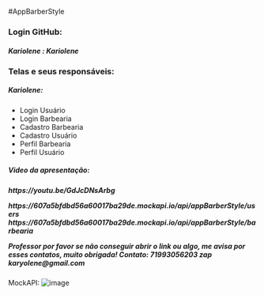 #AppBarberStyle

<!DOCTYPE html>
<html>
<body>
<div>
  <h3>Login GitHub:</h3>
  <h5>Kariolene : Kariolene </h5>
</div>

<div>
  <h3>Telas e seus responsáveis:</h3>
	<h5>Kariolene:</h5>
  <ul>
    <li>Login Usuário</li>
    <li>Login Barbearia</li>
    <li>Cadastro Barbearia</li>
    <li>Cadastro Usuário</li>
    <li>Perfil Barbearia</li>
    <li>Perfil Usuário</li>
  </ul>
	
  <ul>
	
  </ul>
	
  <ul>
	
  </ul>
</div>
<div>
	<h5>Video da apresentação:<h5>
	<p>https://youtu.be/GdJcDNsArbg</p>
		<p>https://607a5bfdbd56a60017ba29de.mockapi.io/api/appBarberStyle/users
		https://607a5bfdbd56a60017ba29de.mockapi.io/api/appBarberStyle/barbearia</p>
		<p>
		Professor por favor se não conseguir abrir o link ou algo, me avisa por esses contatos, muito obrigada!
                Contato: 71993056203 zap
	        karyolene@gmail.com</p>
</div>
</body>
</html>


	
MockAPI:
	![image](https://user-images.githubusercontent.com/38690364/121760970-cb3c5000-cb03-11eb-8046-6b427e8e236f.png)




